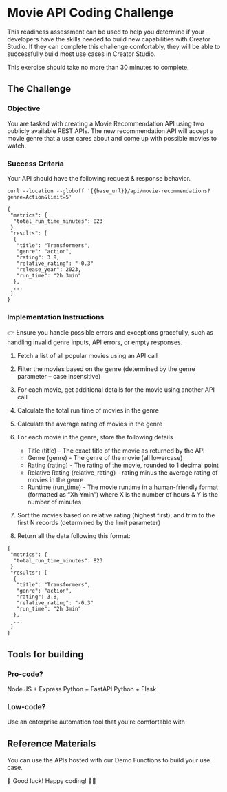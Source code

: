 # Movie API Coding Challenge
This readiness assessment can be used to help you determine if your developers have the skills needed to build new capabilities with Creator Studio. If they can complete this challenge comfortably, they will be able to successfully build most use cases in Creator Studio.

This exercise should take no more than 30 minutes to complete.

## The Challenge
### Objective
You are tasked with creating a Movie Recommendation API using two publicly available REST APIs. The new recommendation API will accept a movie genre that a user cares about and come up with possible movies to watch.

### Success Criteria
Your API should have the following request & response behavior.

```curl
curl --location --globoff '{{base_url}}/api/movie-recommendations?genre=Action&limit=5'
```
```
{
 "metrics": {
  "total_run_time_minutes": 823
 }
 "results": [
  {
   "title": "Transformers",
   "genre": "action",
   "rating": 3.8,
   "relative_rating": "-0.3"
   "release_year": 2023,
   "run_time": "2h 3min"
  },
  ...
 ]
}
```

### Implementation Instructions
👉 Ensure you handle possible errors and exceptions gracefully, such as handling invalid genre inputs, API errors, or empty responses.

1. Fetch a list of all popular movies using an API call

2. Filter the movies based on the genre (determined by the genre parameter – case insensitive)

3. For each movie, get additional details for the movie using another API call

4. Calculate the total run time of movies in the genre

5. Calculate the average rating of movies in the genre

6. For each movie in the genre, store the following details

    - Title (title) - The exact title of the movie as returned by the API
    - Genre (genre) - The genre of the movie (all lowercase)
    - Rating (rating) - The rating of the movie, rounded to 1 decimal point
    - Relative Rating (relative_rating) - rating minus the average rating of movies in the genre
    - Runtime (run_time) - The movie runtime in a human-friendly format (formatted as “Xh Ymin”) where X is the number of hours & Y is the number of minutes
7. Sort the movies based on relative rating (highest first), and trim to the first N records (determined by the limit parameter)

8. Return all the data following this format:

```
{
 "metrics": {
  "total_run_time_minutes": 823
 }
 "results": [
  {
   "title": "Transformers",
   "genre": "action",
   "rating": 3.8,
   "relative_rating": "-0.3"
   "run_time": "2h 3min"
  },
  ...
 ]
}
```

## Tools for building
### Pro-code?

Node.JS + Express
Python + FastAPI
Python + Flask
### Low-code?

Use an enterprise automation tool that you’re comfortable with
## Reference Materials
You can use the APIs hosted with our Demo Functions to build your use case.

🎉 Good luck! Happy coding! 👩‍💻
